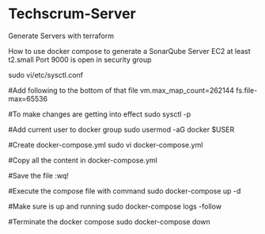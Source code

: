 # Techscrum-Server
Generate Servers with terraform

How to use docker compose to generate a SonarQube Server
EC2 at least t2.small
Port 9000 is open in security group

sudo vi/etc/sysctl.conf

#Add following to the bottom of that file
vm.max_map_count=262144
fs.file-max=65536

#To make changes are getting into effect
sudo sysctl -p

#Add current user to docker group
sudo usermod -aG docker $USER

#Create docker-compose.yml
sudo vi docker-compose.yml

#Copy all the content in docker-compose.yml

#Save the file :wq!

#Execute the compose file with command
sudo docker-compose up -d

#Make sure is up and running
sudo docker-compose logs -follow

#Terminate the docker compose
sudo docker-compose down
